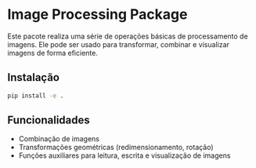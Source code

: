 
# Image Processing Package

Este pacote realiza uma série de operações básicas de processamento de imagens. Ele pode ser usado para transformar, combinar e visualizar imagens de forma eficiente.

## Instalação

```bash
pip install -e .
```

## Funcionalidades

- Combinação de imagens
- Transformações geométricas (redimensionamento, rotação)
- Funções auxiliares para leitura, escrita e visualização de imagens
